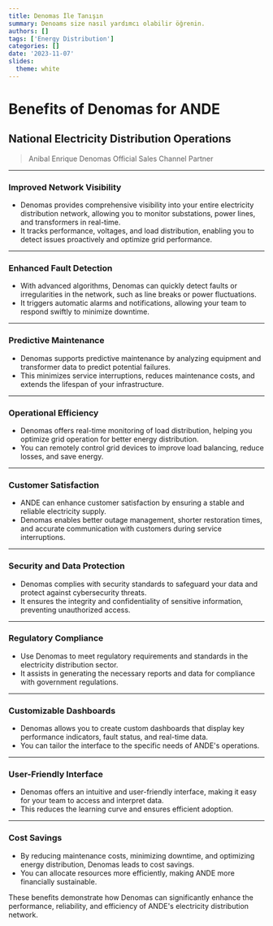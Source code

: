 ```yaml
---
title: Denomas İle Tanışın
summary: Denoams size nasıl yardımcı olabilir öğrenin.
authors: []
tags: ['Energy Distribution']
categories: []
date: '2023-11-07'
slides:
  theme: white
---
```


# Benefits of Denomas for ANDE

## National Electricity Distribution Operations

> Anibal Enrique
Denomas Official Sales Channel Partner

---

### Improved Network Visibility

- Denomas provides comprehensive visibility into your entire electricity distribution network, allowing you to monitor substations, power lines, and transformers in real-time.
- It tracks performance, voltages, and load distribution, enabling you to detect issues proactively and optimize grid performance.

---

### Enhanced Fault Detection

- With advanced algorithms, Denomas can quickly detect faults or irregularities in the network, such as line breaks or power fluctuations.
- It triggers automatic alarms and notifications, allowing your team to respond swiftly to minimize downtime.

---

### Predictive Maintenance

- Denomas supports predictive maintenance by analyzing equipment and transformer data to predict potential failures.
- This minimizes service interruptions, reduces maintenance costs, and extends the lifespan of your infrastructure.

---

### Operational Efficiency

- Denomas offers real-time monitoring of load distribution, helping you optimize grid operation for better energy distribution.
- You can remotely control grid devices to improve load balancing, reduce losses, and save energy.

---

### Customer Satisfaction

- ANDE can enhance customer satisfaction by ensuring a stable and reliable electricity supply.
- Denomas enables better outage management, shorter restoration times, and accurate communication with customers during service interruptions.

---

### Security and Data Protection

- Denomas complies with security standards to safeguard your data and protect against cybersecurity threats.
- It ensures the integrity and confidentiality of sensitive information, preventing unauthorized access.

---

### Regulatory Compliance

- Use Denomas to meet regulatory requirements and standards in the electricity distribution sector.
- It assists in generating the necessary reports and data for compliance with government regulations.

---

### Customizable Dashboards

- Denomas allows you to create custom dashboards that display key performance indicators, fault status, and real-time data.
- You can tailor the interface to the specific needs of ANDE's operations.

---

### User-Friendly Interface

- Denomas offers an intuitive and user-friendly interface, making it easy for your team to access and interpret data.
- This reduces the learning curve and ensures efficient adoption.

---

### Cost Savings

- By reducing maintenance costs, minimizing downtime, and optimizing energy distribution, Denomas leads to cost savings.
- You can allocate resources more efficiently, making ANDE more financially sustainable.

These benefits demonstrate how Denomas can significantly enhance the performance, reliability, and efficiency of ANDE's electricity distribution network.
